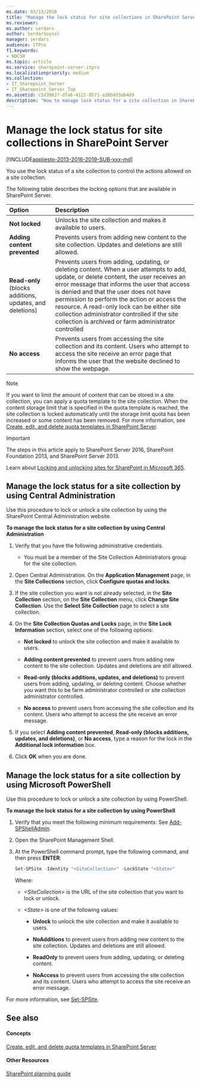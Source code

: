 ```yaml
---
ms.date: 03/13/2018
title: "Manage the lock status for site collections in SharePoint Server"
ms.reviewer: 
ms.author: serdars
author: SerdarSoysal
manager: serdars
audience: ITPro
f1.keywords:
- NOCSH
ms.topic: article
ms.service: sharepoint-server-itpro
ms.localizationpriority: medium
ms.collection:
- IT_Sharepoint_Server
- IT_Sharepoint_Server_Top
ms.assetid: c5d39627-dfa6-4122-8571-a38bdd3ab4d9
description: "How to manage lock status for a site collection in SharePoint Server."
---
```


# Manage the lock status for site collections in SharePoint Server

[!INCLUDE[appliesto-2013-2016-2019-SUB-xxx-md](../includes/appliesto-2013-2016-2019-SUB-xxx-md.md)]
  
You use the lock status of a site collection to control the actions allowed on a site collection.
  
The following table describes the locking options that are available in SharePoint Server.
  
|**Option**|**Description**|
|:-----|:-----|
|**Not locked** <br/> |Unlocks the site collection and makes it available to users.  <br/> |
|**Adding content prevented** <br/> |Prevents users from adding new content to the site collection. Updates and deletions are still allowed.  <br/> |
|**Read-only** (blocks additions, updates, and deletions)  <br/> |Prevents users from adding, updating, or deleting content. When a user attempts to add, update, or delete content, the user receives an error message that informs the user that access is denied and that the user does not have permission to perform the action or access the resource. A read-only lock can be either site collection administrator controlled if the site collection is archived or farm administrator controlled  <br/> |
|**No access** <br/> |Prevents users from accessing the site collection and its content. Users who attempt to access the site receive an error page that informs the user that the website declined to show the webpage.  <br/> |
   
> [!NOTE]
> If you want to limit the amount of content that can be stored in a site collection, you can apply a quota template to the site collection. When the content storage limit that is specified in the quota template is reached, the site collection is locked automatically until the storage limit quota has been increased or some content has been removed. For more information, see [Create, edit, and delete quota templates in SharePoint Server](create-edit-and-delete-quota-templates.md). 
  
> [!IMPORTANT]
> The steps in this article apply to SharePoint Server 2016, SharePoint Foundation 2013, and SharePoint Server 2013.

Learn about [Locking and unlocking sites for SharePoint in Microsoft 365](../../SharePointOnline/manage-lock-status.md).
  
## Manage the lock status for a site collection by using Central Administration

Use this procedure to lock or unlock a site collection by using the SharePoint Central Administration website.
  
 **To manage the lock status for a site collection by using Central Administration**
  
1. Verify that you have the following administrative credentials. 
    
   - You must be a member of the Site Collection Administrators group for the site collection.
    
2. Open Central Administration. On the **Application Management** page, in the **Site Collections** section, click **Configure quotas and locks**.
    
3. If the site collection you want is not already selected, in the **Site Collection** section, on the **Site Collection** menu, click **Change Site Collection**. Use the **Select Site Collection** page to select a site collection. 
    
4. On the **Site Collection Quotas and Locks** page, in the **Site Lock Information** section, select one of the following options: 
    
   - **Not locked** to unlock the site collection and make it available to users. 
    
   - **Adding content prevented** to prevent users from adding new content to the site collection. Updates and deletions are still allowed. 
    
   - **Read-only (blocks additions, updates, and deletions)** to prevent users from adding, updating, or deleting content. Choose whether you want this to be farm administrator controlled or site collection administrator controlled. 
    
   - **No access** to prevent users from accessing the site collection and its content. Users who attempt to access the site receive an error message. 
    
5. If you select **Adding content prevented**, **Read-only (blocks additions, updates, and deletions)**, or **No access**, type a reason for the lock in the **Additional lock information** box. 
    
6. Click **OK** when you are done. 
    
## Manage the lock status for a site collection by using Microsoft PowerShell

Use this procedure to lock or unlock a site collection by using PowerShell.
  
 **To manage the lock status for a site collection by using PowerShell**
  
1. Verify that you meet the following minimum requirements: See [Add-SPShellAdmin](/powershell/module/sharepoint-server/add-spshelladmin?view=sharepoint-ps&preserve-view=true).
    
2. Open the SharePoint Management Shell.
    
3. At the PowerShell command prompt, type the following command, and then press **ENTER**:
    
   ```powershell
   Set-SPSite -Identity "<SiteCollection>" -LockState "<State>"
   ```

   Where:
    
   -  _\<SiteCollection\>_ is the URL of the site collection that you want to lock or unlock. 
    
   -  _\<State\>_ is one of the following values: 
    
      - **Unlock** to unlock the site collection and make it available to users. 
    
      - **NoAdditions** to prevent users from adding new content to the site collection. Updates and deletions are still allowed. 
    
      - **ReadOnly** to prevent users from adding, updating, or deleting content. 
    
      - **NoAccess** to prevent users from accessing the site collection and its content. Users who attempt to access the site receive an error message. 
    
 For more information, see [Set-SPSite](/powershell/module/sharepoint-server/Set-SPSite?view=sharepoint-ps&preserve-view=true).
  
## See also

#### Concepts

[Create, edit, and delete quota templates in SharePoint Server](create-edit-and-delete-quota-templates.md)

#### Other Resources

[SharePoint planning guide](../../SharePointOnline/planning-guide.md)
